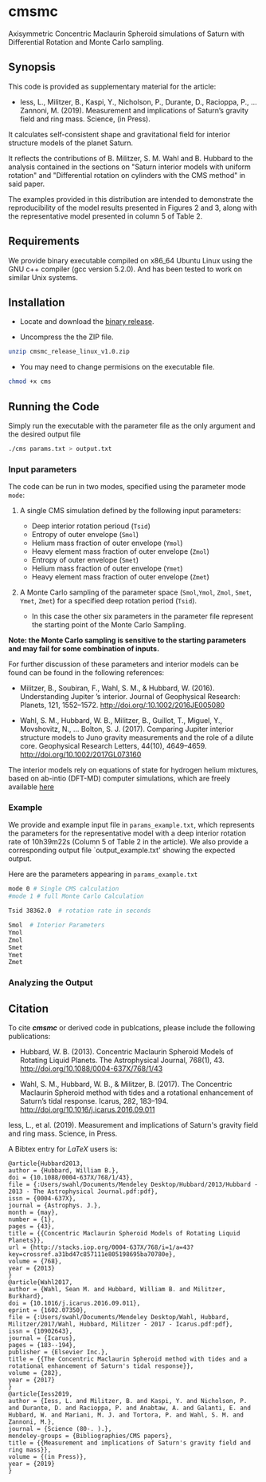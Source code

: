 # cmsmc
Axisymmetric Concentric Maclaurin Spheroid simulations of Saturn with Differential Rotation and Monte Carlo sampling.

## Synopsis

This code is provided as supplementary material for the article:

- Iess, L., Militzer, B., Kaspi, Y., Nicholson, P., Durante, D., Racioppa, P., … Zannoni, M. (2019). Measurement and implications of Saturn’s gravity field and ring mass. Science, (in Press).

It calculates self-consistent shape and gravitational field for interior structure
models of the planet Saturn.

It reflects the contributions of B. Militzer, S. M. Wahl and B. Hubbard to the
analysis contained in the sections on "Saturn interior models with uniform rotation"
and "Differential rotation on cylinders with the CMS method" in said paper.

The examples provided in this distribution are intended to demonstrate the
reproducibility of the model results presented in Figures 2 and 3, along with the
representative model presented in column 5 of Table 2.

## Requirements

We provide binary executable compiled on x86_64 Ubuntu Linux using the GNU c++
compiler (gcc version 5.2.0). And has been tested to work on similar Unix systems.

## Installation 

- Locate and download the [binary release](https://github.com/smwahl/cmsmc/releases).

- Uncompress the the ZIP file.

~~~bash
unzip cmsmc_release_linux_v1.0.zip
~~~

- You may need to change permisions on the executable file.

~~~bash
chmod +x cms
~~~

## Running the Code

Simply run the executable with the parameter file as the only argument and the
desired output file

~~~bash
./cms params.txt > output.txt
~~~

### Input parameters

The code can be run in two modes, specified using the parameter mode `mode`:

1. A single CMS simulation defined by the following input parameters:

    - Deep interior rotation perioud (`Tsid`)
    - Entropy of outer envelope (`Smol`)
    - Helium mass fraction of outer envelope (`Ymol`)
    - Heavy element mass fraction of outer envelope (`Zmol`)
    - Entropy of outer envelope (`Smet`)
    - Helium mass fraction of outer envelope (`Ymet`)
    - Heavy element mass fraction of outer envelope (`Zmet`)

2. A Monte Carlo sampling of the parameter space (`Smol`,`Ymol`, `Zmol`, `Smet`, `Ymet`, `Zmet`) for a specified deep rotation period  (`Tsid`).
    
    - In this case the other six parameters in the parameter file represent the
      starting point of the Monte Carlo Sampling.

**Note: the Monte Carlo sampling is sensitive to the starting parameters and may fail
for some combination of inputs.**

For further discussion of these parameters and interior models can be found can be
found in the following references:

- Militzer, B., Soubiran, F., Wahl, S. M., & Hubbard, W. (2016). Understanding Jupiter ’s interior. Journal of Geophysical Research: Planets, 121, 1552–1572. http://doi.org/:10.1002/2016JE005080

- Wahl, S. M., Hubbard, W. B., Militzer, B., Guillot, T., Miguel, Y., Movshovitz, N., … Bolton, S. J. (2017). Comparing Jupiter interior structure models to Juno gravity measurements and the role of a dilute core. Geophysical Research Letters, 44(10), 4649–4659. http://doi.org/10.1002/2017GL073160

The interior models rely on equations of state for hydrogen helium mixtures, based on
ab-intio (DFT-MD) computer simulations, which are freely available
[here](http://militzer.berkeley.edu/HHe-EOS/)

### Example

We provide and example input file in `params_example.txt`, which represents the
parameters for the representative model with a deep interior rotation rate of 10h39m22s
(Column 5 of Table 2 in the article). We also provide a corresponding output file
`output_example.txt' showing the expected output.

Here are the parameters appearing in `params_example.txt`

~~~bash
mode 0 # Single CMS calculation
#mode 1 # full Monte Carlo Calculation

Tsid 38362.0  # rotation rate in seconds

Smol  # Interior Parameters
Ymol
Zmol
Smet
Ymet
Zmet
~~~

### Analyzing the Output

## Citation


To cite ***cmsmc*** or derived code in publcations, please include the following
publications:

- Hubbard, W. B. (2013). Concentric Maclaurin Spheroid Models of Rotating Liquid Planets. The Astrophysical Journal, 768(1), 43. http://doi.org/10.1088/0004-637X/768/1/43

- Wahl, S. M., Hubbard, W. B., & Militzer, B. (2017). The Concentric Maclaurin Spheroid method with tides and a rotational enhancement of Saturn’s tidal response. Icarus, 282, 183–194. http://doi.org/10.1016/j.icarus.2016.09.011

Iess, L., et al. (2019). Measurement and implications of Saturn's gravity field and
ring mass. Science, in Press.

A Bibtex entry for _LaTeX_ users is:

~~~
@article{Hubbard2013,
author = {Hubbard, William B.},
doi = {10.1088/0004-637X/768/1/43},
file = {:Users/swahl/Documents/Mendeley Desktop/Hubbard/2013/Hubbard - 2013 - The Astrophysical Journal.pdf:pdf},
issn = {0004-637X},
journal = {Astrophys. J.},
month = {may},
number = {1},
pages = {43},
title = {{Concentric Maclaurin Spheroid Models of Rotating Liquid Planets}},
url = {http://stacks.iop.org/0004-637X/768/i=1/a=43?key=crossref.a31bd47c857111e805198695ba70780e},
volume = {768},
year = {2013}
}
@article{Wahl2017,
author = {Wahl, Sean M. and Hubbard, William B. and Militzer, Burkhard},
doi = {10.1016/j.icarus.2016.09.011},
eprint = {1602.07350},
file = {:Users/swahl/Documents/Mendeley Desktop/Wahl, Hubbard, Militzer/2017/Wahl, Hubbard, Militzer - 2017 - Icarus.pdf:pdf},
issn = {10902643},
journal = {Icarus},
pages = {183--194},
publisher = {Elsevier Inc.},
title = {{The Concentric Maclaurin Spheroid method with tides and a rotational enhancement of Saturn's tidal response}},
volume = {282},
year = {2017}
}
@article{Iess2019,
author = {Iess, L. and Militzer, B. and Kaspi, Y. and Nicholson, P. and Durante, D. and Racioppa, P. and Anabtaw, A. and Galanti, E. and Hubbard, W. and Mariani, M. J. and Tortora, P. and Wahl, S. M. and Zannoni, M.},
journal = {Science (80-. ).},
mendeley-groups = {Bibliographies/CMS papers},
title = {{Measurement and implications of Saturn's gravity field and ring mass}},
volume = {(in Press)},
year = {2019}
}
~~~
